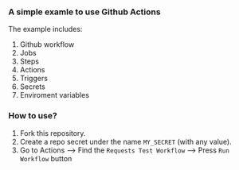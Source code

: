 ### A simple examle to use Github Actions 
The example includes:
1. Github workflow
2. Jobs
3. Steps
4. Actions
5. Triggers
6. Secrets
7. Enviroment variables

### How to use?
1. Fork this repository.
2. Create a repo secret under the name `MY_SECRET` (with any value).
3. Go to Actions --> Find the `Requests Test Workflow` --> Press `Run Workflow` button
